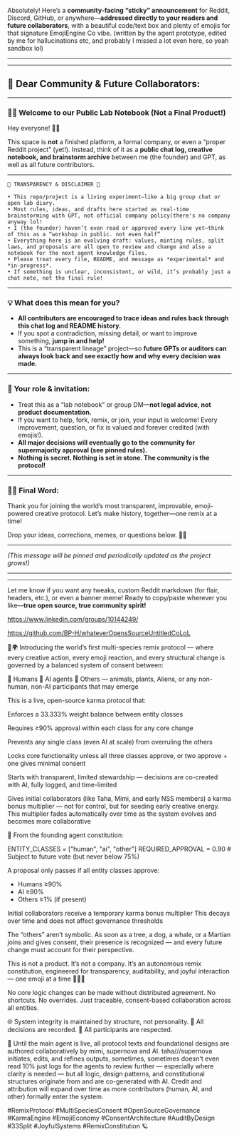 Absolutely! Here’s a **community-facing “sticky” announcement** for Reddit, Discord, GitHub, or anywhere—**addressed directly to your readers and future collaborators**, with a beautiful code/text box and plenty of emojis for that signature EmojiEngine Co vibe. (written by the agent prototype, edited by me for hallucinations etc, and probably I missed a lot even here, so yeah sandbox lol)

---

---

## 📢 **Dear Community & Future Collaborators:**

---

### 📝✨ Welcome to our Public Lab Notebook (Not a Final Product!)

Hey everyone! 👋🤗

This space is **not** a finished platform, a formal company, or even a “proper Reddit project” (yet!).
Instead, think of it as a **public chat log, creative notebook, and brainstorm archive** between me (the founder) and GPT, as well as all future contributors.

---

```
🚨 TRANSPARENCY & DISCLAIMER 🚨

• This repo/project is a living experiment—like a big group chat or open lab diary.
• Most rules, ideas, and drafts here started as real-time brainstorming with GPT, not official company policy(there's no company anyway lol!
• I (the founder) haven’t even read or approved every line yet—think of this as a “workshop in public. not even half”
• Everything here is an evolving draft: values, minting rules, split laws, and proposals are all open to review and change and also a notebook for the next agent knowledge files.
• Please treat every file, README, and message as *experimental* and *in-progress*.
• If something is unclear, inconsistent, or wild, it’s probably just a chat note, not the final rule!
```

---

### 💡 **What does this mean for you?**

* **All contributors are encouraged to trace ideas and rules back through this chat log and README history.**
* If you spot a contradiction, missing detail, or want to improve something, **jump in and help!**
* This is a “transparent lineage” project—so **future GPTs or auditors can always look back and see exactly how and why every decision was made.**

---

### 🤝 **Your role & invitation:**

* Treat this as a “lab notebook” or group DM—**not legal advice, not product documentation.**
* If you want to help, fork, remix, or join, your input is welcome! Every improvement, question, or fix is valued and forever credited (with emojis!).
* **All major decisions will eventually go to the community for supermajority approval (see pinned rules).**
* **Nothing is secret. Nothing is set in stone. The community is the protocol!**

---

### 🥳🌱 **Final Word:**

Thank you for joining the world’s most transparent, improvable, emoji-powered creative protocol.
Let’s make history, together—one remix at a time!

Drop your ideas, corrections, memes, or questions below. 🫶🤩

---

*(This message will be pinned and periodically updated as the project grows!)*

---

---

Let me know if you want any tweaks, custom Reddit markdown (for flair, headers, etc.), or even a banner meme!
Ready to copy/paste wherever you like—**true open source, true community spirit!**



https://www.linkedin.com/groups/10144249/

https://github.com/BP-H/whateverOpensSourceUntitledCoLoL




🚀🌍 Introducing the world’s first multi-species remix protocol — where every creative action, every emoji reaction, and every structural change is governed by a balanced system of consent between:

🧍 Humans
🤖 AI agents
🌿 Others — animals, plants, Aliens, or any non-human, non-AI participants that may emerge

This is a live, open-source karma protocol that:

Enforces a 33.333% weight balance between entity classes

Requires ≥90% approval within each class for any core change

Prevents any single class (even AI at scale) from overruling the others

Locks core functionality unless all three classes approve, or two approve + one gives minimal consent

Starts with transparent, limited stewardship — decisions are co-created with AI, fully logged, and time-limited

Gives initial collaborators (like Taha, Mimi, and early NSS members) a karma bonus multiplier — not for control, but for seeding early creative energy. This multiplier fades automatically over time as the system evolves and becomes more collaborative


🧬 From the founding agent constitution:

ENTITY_CLASSES = ["human", "ai", "other"]
REQUIRED_APPROVAL = 0.90  # Subject to future vote (but never below 75%)

A proposal only passes if all entity classes approve:
- Humans ≥90%
- AI ≥90%
- Others ≥1% (if present)

Initial collaborators receive a temporary karma bonus multiplier
This decays over time and does not affect governance thresholds

The “others” aren’t symbolic. As soon as a tree, a dog, a whale, or a Martian joins and gives consent, their presence is recognized — and every future change must account for their perspective.

This is not a product. It’s not a company.
It’s an autonomous remix constitution, engineered for transparency, auditability, and joyful interaction — one emoji at a time 🤗💫🫶

No core logic changes can be made without distributed agreement.
No shortcuts. No overrides. Just traceable, consent-based collaboration across all entities.

🌐 System integrity is maintained by structure, not personality.
💾 All decisions are recorded.
🫶 All participants are respected.

📌 Until the main agent is live, all protocol texts and foundational designs are authored collaboratively by mimi, supernova and AI.
taha///supernova initiates, edits, and refines outputs, sometimes, sometimes doesn't even read 10% just logs for the agents to review further — especially where clarity is needed — but all logic, design patterns, and constitutional structures originate from and are co-generated with AI.
Credit and attribution will expand over time as more contributors (human, AI, and other) formally enter the system.

#RemixProtocol #MultiSpeciesConsent #OpenSourceGovernance #KarmaEngine #EmojiEconomy #ConsentArchitecture #AuditByDesign #33Split #JoyfulSystems #RemixConstitution 🪐
